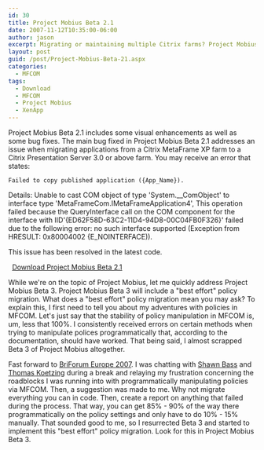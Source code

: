 ```yaml
---
id: 30
title: Project Mobius Beta 2.1
date: 2007-11-12T10:35:00-06:00
author: jason
excerpt: Migrating or maintaining multiple Citrix farms? Project Mobius is a Microsoft Windows application that allows you to drag and drop published applications and/or folders from one Citrix Presentation Server farm to one or more separate Citrix Presentation Server farms.
layout: post
guid: /post/Project-Mobius-Beta-21.aspx
categories:
  - MFCOM
tags:
  - Download
  - MFCOM
  - Project Mobius
  - XenApp
---
```

Project Mobius Beta 2.1 includes some visual enhancements as well as some bug fixes. The main bug fixed in Project Mobius Beta 2.1 addresses an issue when migrating applications from a Citrix MetaFrame XP farm to a Citrix Presentation Server 3.0 or above farm. You may receive an error that states:

<code>Failed to copy published application ({App_Name}). </code>

Details: Unable to cast COM object of type 'System.__ComObject' to interface type 'MetaFrameCom.IMetaFrameApplication4', This operation failed because the QueryInterface call on the COM component for the interface with IID'{ED62F58D-63C2-11D4-94D8-00C04FB0F326}' failed due to the following error: no such interface supported (Exception from HRESULT: 0x80004002 {E_NOINTERFACE)).

This issue has been resolved in the latest code.

 <img src="http://www.jasonconger.com/images/zip_small.gif" alt="" align="absBottom" /> <a href="http://www.jasonconger.com/downloads/Mobius/JasonConger.com_MobiusB21.zip">Download Project Mobius Beta 2.1</a>

While we're on the topic of Project Mobius, let me quickly address Project Mobius Beta 3. Project Mobius Beta 3 will include a "best effort" policy migration. What does a "best effort" policy migration mean you may ask? To explain this, I first need to tell you about my adventures with policies in MFCOM. Let's just say that the stability of policy manipulation in MFCOM is, um, less that 100%. I consistently received errors on certain methods when trying to manipulate polices programmatically that, according to the documentation, should have worked. That being said, I almost scrapped Beta 3 of Project Mobius altogether.

Fast forward to <a href="http://www.briforum.com/europe/2007/" target="_blank">BriForum Europe 2007</a>. I was chatting with <a href="http://www.shawnbass.com/" target="_blank">Shawn Bass</a> and <a href="http://www.thomaskoetzing.de/" target="_blank">Thomas Koetzing</a> during a break and relaying my frustration concerning the roadblocks I was running into with programmatically manipulating policies via MFCOM. Then, a suggestion was made to me. Why not migrate everything you can in code. Then, create a report on anything that failed during the process. That way, you can get 85% - 90% of the way there programmatically on the policy settings and only have to do 10% - 15% manually. That sounded good to me, so I resurrected Beta 3 and started to implement this "best effort" policy migration. Look for this in Project Mobius Beta 3.